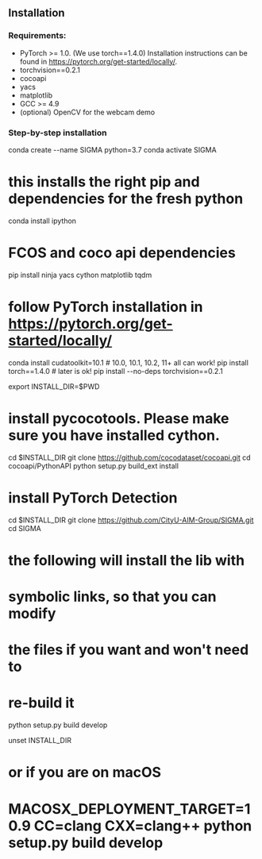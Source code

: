 ## Installation

### Requirements:
- PyTorch >= 1.0. (We use torch==1.4.0) Installation instructions can be found in https://pytorch.org/get-started/locally/.
- torchvision==0.2.1
- cocoapi
- yacs
- matplotlib
- GCC >= 4.9 
- (optional) OpenCV for the webcam demo

### Step-by-step installation

conda create --name SIGMA python=3.7
conda activate SIGMA

# this installs the right pip and dependencies for the fresh python
conda install ipython

# FCOS and coco api dependencies
pip install ninja yacs cython matplotlib tqdm

# follow PyTorch installation in https://pytorch.org/get-started/locally/

conda install cudatoolkit=10.1 # 10.0, 10.1, 10.2, 11+ all can work!
pip install torch==1.4.0 # later is ok!
pip install --no-deps torchvision==0.2.1 

export INSTALL_DIR=$PWD

# install pycocotools. Please make sure you have installed cython.
cd $INSTALL_DIR
git clone https://github.com/cocodataset/cocoapi.git
cd cocoapi/PythonAPI
python setup.py build_ext install

# install PyTorch Detection
cd $INSTALL_DIR
git clone https://github.com/CityU-AIM-Group/SIGMA.git
cd SIGMA

# the following will install the lib with
# symbolic links, so that you can modify
# the files if you want and won't need to
# re-build it
python setup.py build develop


unset INSTALL_DIR

# or if you are on macOS
# MACOSX_DEPLOYMENT_TARGET=10.9 CC=clang CXX=clang++ python setup.py build develop
